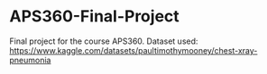 # APS360-Final-Project

Final project for the course APS360.
Dataset used: https://www.kaggle.com/datasets/paultimothymooney/chest-xray-pneumonia
